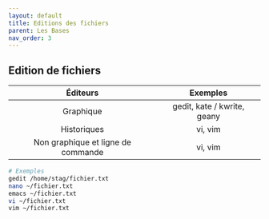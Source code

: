 ```yaml
---
layout: default
title: Editions des fichiers
parent: Les Bases
nav_order: 3
---
```


## Edition de fichiers

|              Éditeurs              |          Exemples           |
| :--------------------------------: | :-------------------------: |
|             Graphique              | gedit, kate / kwrite, geany |
|            Historiques             |           vi, vim           |
| Non graphique et ligne de commande |           vi, vim           |

```bash
# Exemples
gedit /home/stag/fichier.txt
nano ~/fichier.txt
emacs ~/fichier.txt
vi ~/fichier.txt
vim ~/fichier.txt
```
